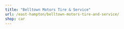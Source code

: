 ```yaml
---
title: "Belltown Motors Tire & Service"
url: /east-hampton/belltown-motors-tire-and-service/
shop: car
---
```

